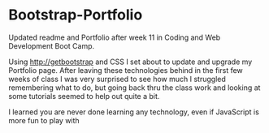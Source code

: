 # Bootstrap-Portfolio

Updated readme and Portfolio after week 11 in Coding and Web Development Boot Camp.

Using [http://getbootstrap](bootstrap) and CSS I set about to update and upgrade my Portfolio page. After leaving these technologies behind in the first few weeks of class I was very surprised to see how much I struggled remembering what to do, but going back thru the class work and looking at some tutorials seemed to help out quite a bit.

I learned you are never done learning any technology, even if JavaScript is more fun to play with